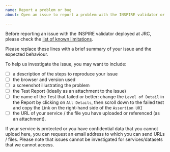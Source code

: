 ```yaml
---
name: Report a problem or bug
about: Open an issue to report a problem with the INSPIRE validator or test results

---
```


Before reporting an issue with the INSPIRE validator deployed at JRC, please check the [list of known limitations](https://github.com/inspire-eu-validation/community/wiki/Known-limitations).

Please replace these lines with a brief summary of your issue and the expected
behaviour.

To help us investigate the issue, you may want to include:

- [ ] a description of the steps to reproduce your issue
- [ ] the browser and version used
- [ ] a screenshot illustrating the problem
- [ ] the Test Report (ideally as an attachment to the issue)
- [ ] the name of the Test that failed or better: change the `Level of Detail`
in the Report by clicking on `All Details`, then scroll down to the failed test
and copy the Link on the right-hand side of the `Assertion URI`
- [ ] the URL of your service / the file you have uploaded or referenced (as
an attachment).

If your service is protected or you have confidential data that you cannot
upload here, you can request an email address to which you can send URLs / files.
Please note that issues cannot be investigated for services/datasets that we cannot
access.
